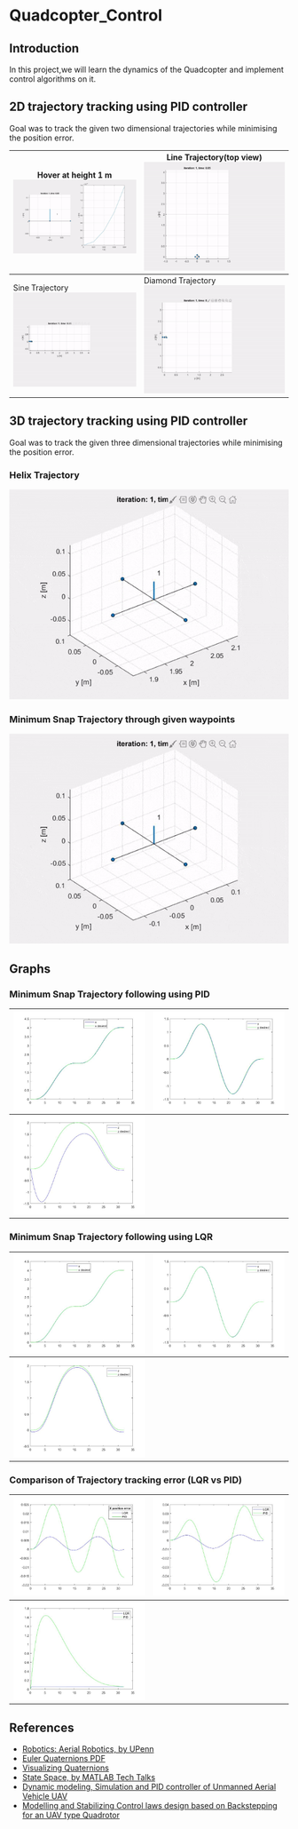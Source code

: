 # Quadcopter_Control

## Introduction
  In this project,we will learn the dynamics of the Quadcopter and implement control algorithms on it.

## 2D trajectory tracking using PID controller
Goal was to track the given two dimensional trajectories while minimising the position error.

Hover at height 1 m ![](https://github.com/Ayush1285/Quadcopter_Control/blob/main/1-D_Control/Results/heightcontrol.gif) | Line Trajectory(top view) ![](https://github.com/Ayush1285/Quadcopter_Control/blob/main/2-D_Control/Results/trajline.gif)
----------------|--------------
Sine Trajectory ![](https://github.com/Ayush1285/Quadcopter_Control/blob/main/2-D_Control/Results/trajsine.gif) | Diamond Trajectory ![](https://github.com/Ayush1285/Quadcopter_Control/blob/main/2-D_Control/Results/trajdiamond.gif)

## 3D trajectory tracking using PID controller
Goal was to track the given three dimensional trajectories while minimising the position error.
### Helix Trajectory

![](https://github.com/Ayush1285/Quadcopter_Control/blob/main/3-D_Control/Results/trajhelix.gif)

### Minimum Snap Trajectory through given waypoints

![](https://github.com/Ayush1285/Quadcopter_Control/blob/main/3-D_Control/Results/trajminsnap.gif)

## Graphs
### Minimum Snap Trajectory following using PID
<img src="Simulink_Models/Results/xpositionpid.jpg" heigth="10"> | <img src="Simulink_Models/Results/ypositionpid.jpg">
--------------------------------------------------------|-----------------------
<img src="Simulink_Models/Results/zpositionpid.jpg">  | 

### Minimum Snap Trajectory following using LQR
<img src="Simulink_Models/Results/xpositionlqr.jpg" heigth="10"> | <img src="Simulink_Models/Results/ypositionlqr.jpg">
--------------------------------------------------------|-----------------------
<img src="Simulink_Models/Results/zpositionlqr.jpg">  | 

### Comparison of Trajectory tracking error (LQR vs PID)
<img src="Simulink_Models/Results/xposerror.jpg" heigth="10"> | <img src="Simulink_Models/Results/yposerror.jpg">
--------------------------------------------------------|-----------------------
<img src="Simulink_Models/Results/zposerror.jpg">  | 

## References
  * [Robotics: Aerial Robotics, by UPenn](https://www.coursera.org/learn/robotics-flight?=)
  * [Euler Quaternions PDF](https://www.ccs.neu.edu/home/rplatt/cs5335_fall2017/slides/euler_quaternions.pdf)
  * [Visualizing Quaternions](https://eater.net/quaternions/)
  * [State Space, by MATLAB Tech Talks](https://www.youtube.com/playlist?list=PLn8PRpmsu08podBgFw66-IavqU2SqPg_w)
  * [Dynamic modeling, Simulation and PID controller of Unmanned Aerial Vehicle UAV](https://drive.google.com/file/d/17vC72CxguJSLH8T1SG_DPBBhd8WRzE7P/view?usp=sharing)
  * [Modelling and Stabilizing Control laws design based on Backstepping for an UAV type Quadrotor](https://drive.google.com/file/d/1x7zfYDEAd4OGHKVt8xIQ0uwxMXA-TSl7/view?usp=sharing)


  
